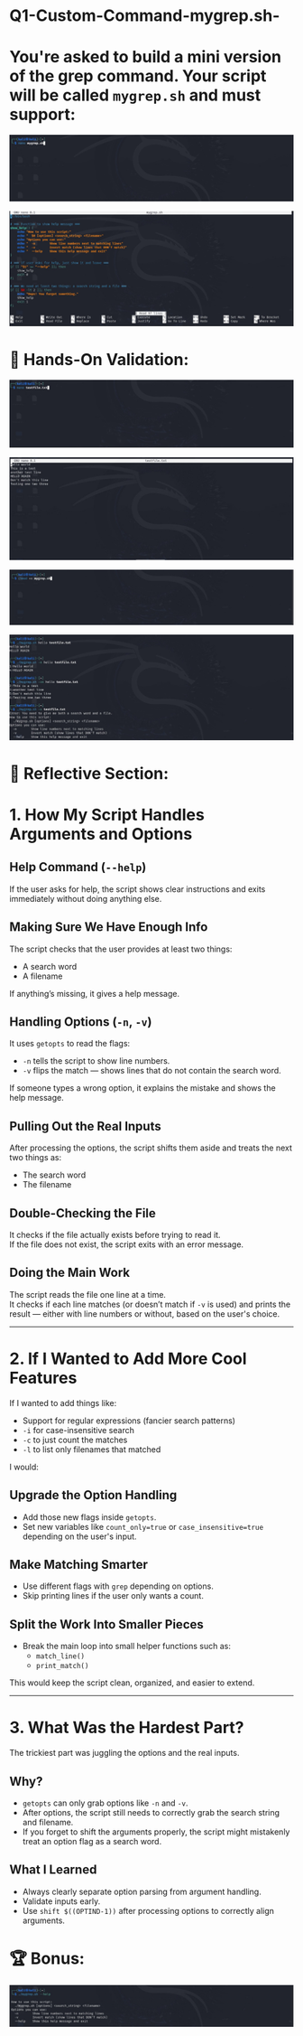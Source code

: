 # Q1-Custom-Command-mygrep.sh-

# You're asked to build a mini version of the grep command. Your script will be called `mygrep.sh` and must support:
![WhatsApp Image](https://github.com/YoussefHatem2002/Q1-Custom-Command-mygrep.sh-/blob/main/WhatsApp%20Image%202025-04-27%20at%2022.26.37_d431b9ac.jpg?raw=true) 

![WhatsApp Image](https://github.com/YoussefHatem2002/Q1-Custom-Command-mygrep.sh-/blob/main/WhatsApp%20Image%202025-04-27%20at%2022.27.12_63aab046.jpg?raw=true) 




# 🧪 Hands-On Validation: 
![WhatsApp Image](https://github.com/YoussefHatem2002/Q1-Custom-Command-mygrep.sh-/blob/main/WhatsApp%20Image%202025-04-27%20at%2022.28.24_e9133c93.jpg?raw=true) 

![WhatsApp Image](https://github.com/YoussefHatem2002/Q1-Custom-Command-mygrep.sh-/blob/main/WhatsApp%20Image%202025-04-27%20at%2022.28.40_6671b5c8.jpg?raw=true) 

![WhatsApp Image](https://github.com/YoussefHatem2002/Q1-Custom-Command-mygrep.sh-/blob/main/WhatsApp%20Image%202025-04-27%20at%2022.29.27_c223d50b.jpg?raw=true) 

![WhatsApp Image](https://github.com/YoussefHatem2002/Q1-Custom-Command-mygrep.sh-/blob/main/WhatsApp%20Image%202025-04-27%20at%2022.30.09_f02fd654.jpg?raw=true) 

# 🧠 Reflective Section:
# 1. How My Script Handles Arguments and Options


## Help Command (`--help`)
If the user asks for help, the script shows clear instructions and exits immediately without doing anything else.

## Making Sure We Have Enough Info
The script checks that the user provides at least two things:
- A search word
- A filename

If anything’s missing, it gives a help message.

## Handling Options (`-n`, `-v`)
It uses `getopts` to read the flags:
- `-n` tells the script to show line numbers.
- `-v` flips the match — shows lines that do not contain the search word.

If someone types a wrong option, it explains the mistake and shows the help message.

## Pulling Out the Real Inputs
After processing the options, the script shifts them aside and treats the next two things as:
- The search word
- The filename

## Double-Checking the File
It checks if the file actually exists before trying to read it.  
If the file does not exist, the script exits with an error message.

## Doing the Main Work
The script reads the file one line at a time.  
It checks if each line matches (or doesn’t match if `-v` is used) and prints the result — either with line numbers or without, based on the user's choice.

---

# 2. If I Wanted to Add More Cool Features

If I wanted to add things like:

- Support for regular expressions (fancier search patterns)
- `-i` for case-insensitive search
- `-c` to just count the matches
- `-l` to list only filenames that matched

I would:

## Upgrade the Option Handling
- Add those new flags inside `getopts`.
- Set new variables like `count_only=true` or `case_insensitive=true` depending on the user's input.

## Make Matching Smarter
- Use different flags with `grep` depending on options.
- Skip printing lines if the user only wants a count.

## Split the Work Into Smaller Pieces
- Break the main loop into small helper functions such as:
  - `match_line()`
  - `print_match()`

This would keep the script clean, organized, and easier to extend.

---

# 3. What Was the Hardest Part?

The trickiest part was juggling the options and the real inputs.

## Why?
- `getopts` can only grab options like `-n` and `-v`.
- After options, the script still needs to correctly grab the search string and filename.
- If you forget to shift the arguments properly, the script might mistakenly treat an option flag as a search word.

## What I Learned
- Always clearly separate option parsing from argument handling.
- Validate inputs early.
- Use `shift $((OPTIND-1))` after processing options to correctly align arguments.



# 🏆 Bonus:
![WhatsApp Image](https://github.com/YoussefHatem2002/Q1-Custom-Command-mygrep.sh-/blob/main/WhatsApp%20Image%202025-04-27%20at%2022.32.04_e5734650.jpg?raw=true) 


